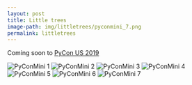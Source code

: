 ```yaml
---
layout: post
title: Little trees
image-path: img/littletrees/pyconmini_7.png
permalink: littletrees
---
```


Coming soon to [PyCon US 2019](https://us.pycon.org/2019/#!)

<style>img { max-width: 50% } </style>
![PyConMini 1]({{base_path}}/stitch/img/littletrees/pyconmini_1.png)
![PyConMini 2]({{base_path}}/stitch/img/littletrees/pyconmini_2.png)
![PyConMini 3]({{base_path}}/stitch/img/littletrees/pyconmini_3.png)
![PyConMini 4]({{base_path}}/stitch/img/littletrees/pyconmini_4.png)
![PyConMini 5]({{base_path}}/stitch/img/littletrees/pyconmini_5.png)
![PyConMini 6]({{base_path}}/stitch/img/littletrees/pyconmini_6.png)
![PyConMini 7]({{base_path}}/stitch/img/littletrees/pyconmini_7.png)

